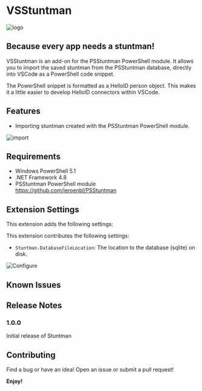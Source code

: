 # VSStuntman

![logo](https://raw.githubusercontent.com/Jeroenbl/Stuntman/main/logo.png)

## Because every app needs a stuntman!

VSStuntman is an add-on for the PSStuntman PowerShell module. It allows you to import the saved stuntman from the PSStuntman database, directly into VSCode as a PowerShell code snippet. 

The PowerShell snippet is formatted as a HelloID person object. This makes it a little easier to develop HelloID connectors within VSCode.

## Features

- Importing stuntman created with the PSStuntman PowerShell module.

![import](https://raw.githubusercontent.com/jeroenbl/Stuntman/main/assets/importStuntman.gif)

## Requirements

- Windows PowerShell 5.1
- .NET Framework 4.8
- PSStuntman PowerShell module https://github.com/jeroenbl/PSStuntman

## Extension Settings

This extension adds the following settings:

This extension contributes the following settings:

* `Stuntman.DatabaseFileLocation`: The location to the database (sqlite) on disk.

![Configure](https://raw.githubusercontent.com/jeroenbl/Stuntman/main/assets/stuntmanConfiguration.png)

## Known Issues


## Release Notes

### 1.0.0

Initial release of Stuntman

## Contributing

Find a bug or have an idea! Open an issue or submit a pull request!

**Enjoy!**